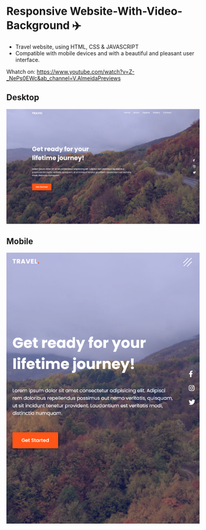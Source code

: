 <h1>Responsive Website-With-Video-Background ✈️</h1>

<ul>
  <li>Travel website, using HTML, CSS & JAVASCRIPT</li>
  <li>Compatible with mobile devices and with a beautiful and pleasant user interface.</li>
</ul>

<span>Whatch on: https://www.youtube.com/watch?v=Z-_NePs0EWc&ab_channel=V.AlmeidaPreviews</span>

<h2>Desktop</h2>
<img src="https://github.com/valmir1227/Responsive-Website-With-Video-Background-/blob/main/Preview.png">

<h2>Mobile</h2>
<img src="https://github.com/valmir1227/Responsive-Website-With-Video-Background-/blob/main/Mobile%20preview.png">


